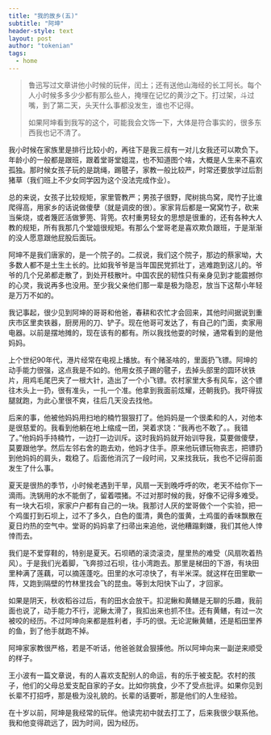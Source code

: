 ```yaml
---
title: "我的故乡(五)"
subtitle: "阿坤"
header-style: text
layout: post
author: "tokenian"
tags:
  - home
---
```


> 鲁迅写过文章讲他小时候的玩伴，闰土；还有送他山海经的长工阿长。每个人小时候多多少少都有那么些人，掩埋在记忆的黄沙之下。打过架，斗过嘴，到了第二天，头天什么事都没发生，谁也不记得。
>
> 如果阿坤看到我写的这个，可能我会文饰一下，大体是符合事实的，很多东西我也记不清了。

我小时候在家族里是排行比较小的，再往下是我三叔有一对儿女我还可以欺负下。年龄小的一般都是跟班，跟着堂哥堂姐混，也不知道图个啥，大概是人生来不喜欢孤独。那时候女孩子玩的是跳绳，踢毽子，家教一般比较严，时常还要放学过后割猪草（我们班上不少女同学因为这个没法完成作业）。

总的来说，女孩子比较规矩，家里管教严；男孩子很野，爬树挑鸟窝，爬竹子比谁爬得高，用家乡的话说做傻孽（就是调皮的很）。家家背后都是一窝窝竹子，砍来当柴烧，或者篾匠活做箩篼、背篼。农村重男轻女的思想是很重的，还有各种大人教的规矩，所有我那几个堂姐很规矩。有那么个堂哥老是喜欢欺负跟班，于是渐渐的没人愿意跟他屁股后面玩。

阿坤不是我们唐家的，是一个院子的。二叔说，我们这个院子，那边的蔡家坳，大多数人都不是土生土长的。比如我爷爷是当年国民党抓壮丁，逃难跑到这儿的。爷爷的几个兄弟都走散了，到处开枝散叶。中国农民的韧性只有亲身见到才能震撼你的心灵，我说再多也没用。至少我父亲他们那一辈是极为隐忍，放当下这帮小年轻是万万不如的。

我记事起，很少见到阿坤的哥哥和他爸，春耕和农忙才会回来，其他时间据说到重庆市区里卖铁器，厨房用的刀、铲子。现在他哥可发达了，有自己的门面，卖家用电器。以前是摆地摊的，现在该有的都有。所以我找他耍的时候，通常看到的是他妈妈。

上个世纪90年代，港片经常在电视上播放。有个赌圣啥的，里面扔飞镖。阿坤的动手能力很强，这点我是不如的。他用女孩子踢的毽子，去掉头部里的圆环状铁片，用鸡毛尾巴夹了一根大针，造出了一个小飞镖。农村家里大多有风车，这个镖往木头上一扔，很有准头，一扎一个准。他拿到我面前炫耀，还朝我扔。我吓得拔腿就跑，为此心里很不爽，往后几天没去找他。

后来的事，他被他妈妈用扫地的楠竹狠狠打了。他妈妈是一个很柔和的人，对他本是很慈爱的。我看到他躺在地上缩成一团，哭着求饶：“我再也不敢了。。我错了。”他妈妈手持楠竹，一边打一边训斥。这时我妈妈就开始训导我，莫要做傻孽，莫要跟他学。然后左邻右舍的跑去劝，他妈才住手。原来他玩镖玩物丧志，把镖扔到他妈妈的肩头，栽稳了。后面他消沉了一段时间，又来找我玩，我也不记得前面发生了什么事。

夏天是很热的季节，小时候老遇到干旱，风扇一天到晚呼呼的吹，老天不给你下一滴雨。洗锅用的水不能倒了，留着喂猪。不过对那时候的我，好像不记得多难受。有一块大石坝，家家户户都有自己的一块。我那讨人厌的堂哥做个一个实验，把一个鸡蛋打到石坝上，过不了多久，白色的蛋清，黄色的蛋黄，土鸡蛋的香味飘散在夏日灼热的空气中。堂哥的妈妈拿了扫帚出来追他，说他糟蹋剩嫌，我们其他人悻悻而去。

我们是不爱穿鞋的，特别是夏天。石坝晒的滚烫滚烫，屋里热的难受（风扇吹着热风）。于是我们光着脚，飞奔掠过石坝，往小湾跑去。那里是梯田的下游，有块田里种满了莲藕，可以摘莲蓬吃。田里的水可凉快了，有半米深。就这样在田里歇一阵，又跑到隔壁的竹林里找会飞的昆虫。等到太阳快下山了，才回家。

如果是阴天，秋收稻谷过后，有的田水会放干。扣泥鳅和黄鳝是无聊的乐趣，我前面也说了，动手能力不行，泥鳅太滑了，我扣出来也抓不住。还有黄鳝，有过一次被咬的经历。不过阿坤向来都是胜利者，手巧的很。无论泥鳅黄鳝，还是稻田里养的鱼，到了他手就跑不掉。

阿坤家家教很严格，若是不听话，他爸爸就会狠揍他。所以阿坤向来一副逆来顺受的样子。

王小波有一篇文章说，有的人喜欢支配别人的命运，有的乐于被支配。农村的孩子，他们的父母总爱支配自家的子女。比如你挑食，少不了受点批评。如果你见到长辈不打招呼，那是极为没礼貌的。长辈的话要听，那是他们的人生经验。

在十岁以前，阿坤是我经常的玩伴。他读完初中就去打工了，后来我很少联系他。我和他变得疏远了，因为时间，因为经历。





